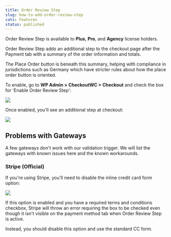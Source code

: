 ```yaml
---
title: Order Review Step
slug: how-to-add-order-review-step
cats: Features
status: published
---
```



  <p>
    Order Review Step is available to <strong>Plus</strong>, <strong>Pro</strong>, and <strong>Agency</strong> license holders.
  </p>
  <p>
    Order Review Step adds an additional step to the checkout page after the Payment tab with a summary of the order information and totals.
  </p>
  <p>
    The Place Order button is beneath this summary, helping with compliance in jurisdictions such as Germany which have stricter rules about how the place order button is oriented.
  </p>
  <p>
    To enable, go to <strong>WP Admin &gt; CheckoutWC &gt; Checkout</strong> and check the box for 'Enable Order Review Step':
  </p>
  <p>
    <img src="https://s3.amazonaws.com/helpscout.net/docs/assets/5bdde2822c7d3a01757ac42e/images/6009ea672e764327f87c10eb/file-7dgnbZCSL1.png" />
  </p>
  <p>
    Once enabled, you'll see an additional step at checkout:
  </p>
  <p>
    <img src="https://s3.amazonaws.com/helpscout.net/docs/assets/5bdde2822c7d3a01757ac42e/images/6009eacbcfe30d219ccda3af/file-5ca9cIsuVF.png" />
  </p>
  <h2>
    Problems with Gateways
  </h2>
  <p>
    A few gateways don't work with our validation trigger. We will list the gateways with known issues here and the known workarounds.
  </p>
  <h3>
    Stripe (Official)
  </h3>
  <p>
    If you're using Stripe, you'll need to disable the inline credit card form option:
  </p>
  <p>
    <img src="https://s3.amazonaws.com/helpscout.net/docs/assets/5bdde2822c7d3a01757ac42e/images/6050cd7d3f70ab34d9b9fa6c/file-mtqXE5Na55.png" />
  </p>
  <p>
    If this option is enabled and you have a required terms and conditions checkbox, Stripe will throw an error requiring the box to be checked even though it isn't visible on the payment method tab when Order Review Step is active.
  </p>
  <p>
    Instead, you should disable this option and use the standard CC form.
  </p>
